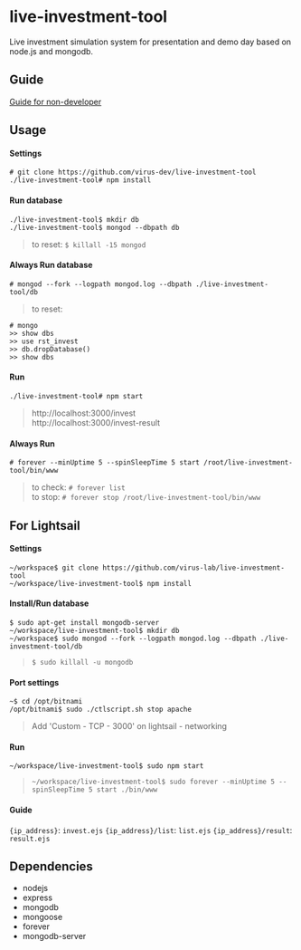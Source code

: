 # live-investment-tool
Live investment simulation system for presentation and demo day based on node.js and mongodb.

## Guide
[Guide for non-developer](https://github.com/virus-lab/live-investment-tool/blob/master/GUIDE.md)

## Usage

#### Settings
```
# git clone https://github.com/virus-dev/live-investment-tool
./live-investment-tool# npm install
```

#### Run database
```
./live-investment-tool$ mkdir db
./live-investment-tool$ mongod --dbpath db
```
> to reset: ```$ killall -15 mongod```  

#### Always Run database
```
# mongod --fork --logpath mongod.log --dbpath ./live-investment-tool/db
```

> to reset:

```
# mongo
>> show dbs
>> use rst_invest
>> db.dropDatabase()
>> show dbs
```

#### Run
```
./live-investment-tool# npm start
```

> http://localhost:3000/invest  
> http://localhost:3000/invest-result  

#### Always Run
```
# forever --minUptime 5 --spinSleepTime 5 start /root/live-investment-tool/bin/www
```

> to check: ```# forever list```  
> to stop: ```# forever stop /root/live-investment-tool/bin/www```


## For Lightsail

#### Settings

```
~/workspace$ git clone https://github.com/virus-lab/live-investment-tool
~/workspace/live-investment-tool$ npm install
```

#### Install/Run database

```
$ sudo apt-get install mongodb-server
~/workspace/live-investment-tool$ mkdir db
~/workspace$ sudo mongod --fork --logpath mongod.log --dbpath ./live-investment-tool/db
```

> `$ sudo killall -u mongodb`

#### Port settings

```
~$ cd /opt/bitnami
/opt/bitnami$ sudo ./ctlscript.sh stop apache
```

> Add 'Custom - TCP - 3000' on lightsail - networking

#### Run

```
~/workspace/live-investment-tool$ sudo npm start
```

> `~/workspace/live-investment-tool$ sudo forever --minUptime 5 --spinSleepTime 5 start ./bin/www`

#### Guide

`{ip_address}`: `invest.ejs`
`{ip_address}/list`: `list.ejs`
`{ip_address}/result`: `result.ejs`

## Dependencies
- nodejs
- express
- mongodb
- mongoose
- forever
- mongodb-server
